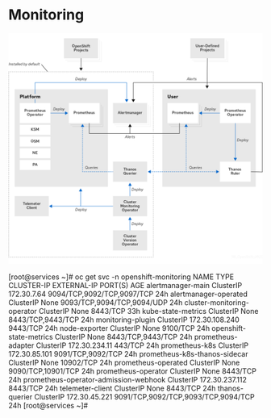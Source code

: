 # Monitoring

![alt text](monitoring_arch.png)

[root@services ~]# oc get svc -n openshift-monitoring
NAME                                    TYPE        CLUSTER-IP       EXTERNAL-IP   PORT(S)                               AGE
alertmanager-main                       ClusterIP   172.30.7.64      <none>        9094/TCP,9092/TCP,9097/TCP            24h
alertmanager-operated                   ClusterIP   None             <none>        9093/TCP,9094/TCP,9094/UDP            24h
cluster-monitoring-operator             ClusterIP   None             <none>        8443/TCP                              33h
kube-state-metrics                      ClusterIP   None             <none>        8443/TCP,9443/TCP                     24h
monitoring-plugin                       ClusterIP   172.30.108.240   <none>        9443/TCP                              24h
node-exporter                           ClusterIP   None             <none>        9100/TCP                              24h
openshift-state-metrics                 ClusterIP   None             <none>        8443/TCP,9443/TCP                     24h
prometheus-adapter                      ClusterIP   172.30.234.11    <none>        443/TCP                               24h
prometheus-k8s                          ClusterIP   172.30.85.101    <none>        9091/TCP,9092/TCP                     24h
prometheus-k8s-thanos-sidecar           ClusterIP   None             <none>        10902/TCP                             24h
prometheus-operated                     ClusterIP   None             <none>        9090/TCP,10901/TCP                    24h
prometheus-operator                     ClusterIP   None             <none>        8443/TCP                              24h
prometheus-operator-admission-webhook   ClusterIP   172.30.237.112   <none>        8443/TCP                              24h
telemeter-client                        ClusterIP   None             <none>        8443/TCP                              24h
thanos-querier                          ClusterIP   172.30.45.221    <none>        9091/TCP,9092/TCP,9093/TCP,9094/TCP   24h
[root@services ~]#
